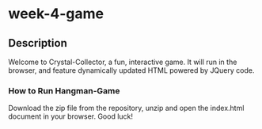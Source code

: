 # week-4-game

## Description

Welcome to Crystal-Collector, a fun, interactive game. It will run in the browser, and feature dynamically updated HTML powered by JQuery code.

### How to Run Hangman-Game

Download the zip file from the repository, unzip and open the index.html document in your browser. Good luck!
